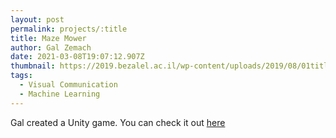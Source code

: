 ```yaml
---
layout: post
permalink: projects/:title
title: Maze Mower
author: Gal Zemach
date: 2021-03-08T19:07:12.907Z
thumbnail: https://2019.bezalel.ac.il/wp-content/uploads/2019/08/01title-800x500.png
tags:
  - Visual Communication
  - Machine Learning
---
```

Gal created a Unity game. You can check it out [here](https://youtu.be/jgENfKhxZeA)
